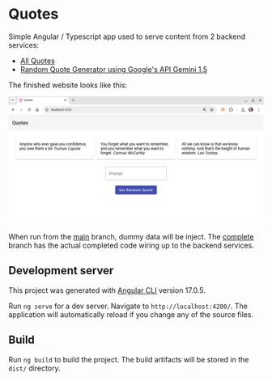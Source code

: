 # Quotes

Simple Angular / Typescript app used to serve content from 2 backend services:

* [All Quotes](https://github.com/GoogleCloudPlatform/serverless-production-readiness-java-gcp/)
* [Random Quote Generator using Google's API Gemini 1.5](https://github.com/jjdelorme/generative-quote)

The finished website looks like this:

![Web Site](./all-quotes-web.png)

When run from the [main](https://github.com/jjdelorme/quotes-web) branch, dummy data will be inject.  The [complete](https://github.com/jjdelorme/quotes-web/tree/complete) branch has the actual completed code wiring up to the backend services.

## Development server

This project was generated with [Angular CLI](https://github.com/angular/angular-cli) version 17.0.5.

Run `ng serve` for a dev server. Navigate to `http://localhost:4200/`. The application will automatically reload if you change any of the source files.

## Build

Run `ng build` to build the project. The build artifacts will be stored in the `dist/` directory.

